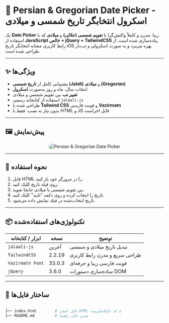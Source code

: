 # 📅 Persian & Gregorian Date Picker - اسکرول انتخابگر تاریخ شمسی و میلادی

یک **Date Picker** زیبا، مدرن و کاملاً واکنش‌گرا با **تقویم شمسی (جلالی)** و **میلادی** که با استفاده از **JavaScript خالص + jQuery + TailwindCSS** پیاده‌سازی شده است. از رابط کاربری مشابه انتخابگر تاریخ iOS بهره می‌برد و به صورت اسکرولی و تب‌دار طراحی شده است.

---

## ✨ ویژگی‌ها

- پشتیبانی کامل از **تاریخ شمسی (Jalali)** و **میلادی (Gregorian)**
- انتخاب سال، ماه و روز به‌صورت **اسکرول**
- **تغییر تب** بین تقویم شمسی و میلادی
- استفاده از کتابخانه رسمی `jalaali-js`
- طراحی شده با **Tailwind CSS** و فونت فارسی **Vazirmatn**
- بدون نیاز به نصب، فقط با HTML و JS قابل اجراست

---

## 🖼️ پیش‌نمایش

<div align="center">
  <img src="https://your-screenshot-url.com/demo.png" alt="Persian & Gregorian Date Picker" style="border-radius: 8px;" />
</div>

---

## 🚀 نحوه استفاده

1. فایل HTML را در مرورگر خود باز کنید.
2. روی فیلد تاریخ کلیک کنید.
3. بین تقویم شمسی یا میلادی جابجا شوید.
4. تاریخ را انتخاب کرده و روی دکمه "تایید" کلیک کنید.
5. تاریخ انتخاب‌شده در فیلد نمایش داده می‌شود.

---

## 📦 تکنولوژی‌های استفاده‌شده

| ابزار / کتابخانه | نسخه | توضیح |
|------------------|-------|--------|
| `jalaali-js`     | آخرین | تبدیل تاریخ میلادی و شمسی |
| `TailwindCSS`    | 2.2.19| طراحی سریع و مدرن رابط کاربری |
| `Vazirmatn Font` | 33.0.3| فونت فارسی زیبا و حرفه‌ای |
| `jQuery`         | 3.6.0 | ساده‌سازی دستورات DOM |

---

## 📁 ساختار فایل‌ها

```bash
.
├── index.html        # فایل اصلی HTML با کد جاوااسکریپت
├── README.md         # همین فایل راهنما
